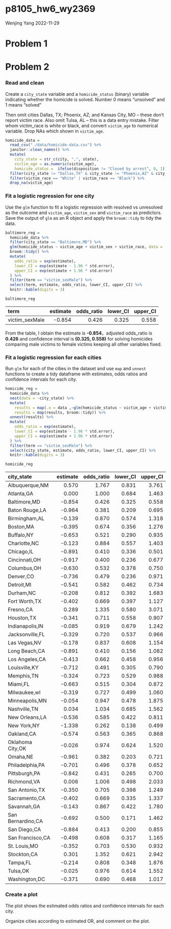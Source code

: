 p8105_hw6_wy2369
================
Wenjing Yang
2022-11-29

# Problem 1

# Problem 2

### Read and clean

Create a `city_state` variable and a `homicide_status` (binary) variable
indicating whether the homicide is solved. Number 0 means “unsolved” and
1 means “solved”

Then omit cities Dallas, TX; Phoenix, AZ; and Kansas City, MO – these
don’t report victim race. Also omit Tulsa, AL – this is a data entry
mistake. Filter whom victim_race is white or black, and convert
`victim_age` to numerical variable. Drop NAs which shown in
`victim_age`.

``` r
homicide_data = 
  read_csv("./data/homicide-data.csv") %>% 
  janitor::clean_names() %>% 
  mutate(
    city_state = str_c(city, ",", state),
    victim_age = as.numeric(victim_age),
    homicide_status =  ifelse(disposition != "Closed by arrest", 0, 1)) %>% 
  filter(city_state != "Dallas,TX" & city_state != "Phoenix,AZ" & city_state !="Kansas City,MO" & city_state != "Tulsa,AL") %>% 
  filter(victim_race == "White" | victim_race == "Black") %>% 
  drop_na(victim_age)
```

### Fit a logistic regression for one city

Use the `glm` function to fit a logistic regression with resolved vs
unresolved as the outcome and `victim_age`, `victim_sex` and
`victim_race` as predictors. Save the output of `glm` as an R object and
apply the `broom::tidy` to tidy the data.

``` r
baltimore_reg = 
  homicide_data %>% 
  filter(city_state == "Baltimore,MD") %>% 
  glm(homicide_status ~ victim_age + victim_sex + victim_race, data = ., family = binomial()) %>% 
  broom::tidy() %>% 
  mutate(
    odds_ratio = exp(estimate),
    lower_CI = exp(estimate - 1.96 * std.error),
    upper_CI = exp(estimate + 1.96 * std.error)
  ) %>% 
  filter(term == "victim_sexMale") %>% 
  select(term, estimate, odds_ratio, lower_CI, upper_CI) %>% 
  knitr::kable(digits = 3)

baltimore_reg
```

| term           | estimate | odds_ratio | lower_CI | upper_CI |
|:---------------|---------:|-----------:|---------:|---------:|
| victim_sexMale |   -0.854 |      0.426 |    0.325 |    0.558 |

From the table, I obtain the estimate is **-0.854**，adjusted odds_ratio
is **0.426** and confidence interval is **(0.325, 0.558)** for solving
homicides comparing male victims to female victims keeping all other
variables fixed.

### Fit a logistic regression for each cities

Run `glm` for each of the cities in the dataset and use `map` and
`unnest` functions to create a tidy dataframe with estimates, odds
ratios and confidence intervals for each city.

``` r
homicide_reg = 
  homicide_data %>% 
  nest(data = -city_state) %>% 
  mutate(
    results = map(.x = data ,~glm(homicide_status ~ victim_age + victim_sex + victim_race, data = .x, family = binomial())),
    results = map(results, broom::tidy)) %>% 
  unnest(results) %>%
  mutate(
    odds_ratio = exp(estimate),
    lower_CI = exp(estimate - 1.96 * std.error),
    upper_CI = exp(estimate + 1.96 * std.error)
  ) %>% 
  filter(term == "victim_sexMale") %>% 
  select(city_state, estimate, odds_ratio, lower_CI, upper_CI) %>% 
  knitr::kable(digits = 3)

homicide_reg 
```

| city_state        | estimate | odds_ratio | lower_CI | upper_CI |
|:------------------|---------:|-----------:|---------:|---------:|
| Albuquerque,NM    |    0.570 |      1.767 |    0.831 |    3.761 |
| Atlanta,GA        |    0.000 |      1.000 |    0.684 |    1.463 |
| Baltimore,MD      |   -0.854 |      0.426 |    0.325 |    0.558 |
| Baton Rouge,LA    |   -0.964 |      0.381 |    0.209 |    0.695 |
| Birmingham,AL     |   -0.139 |      0.870 |    0.574 |    1.318 |
| Boston,MA         |   -0.395 |      0.674 |    0.356 |    1.276 |
| Buffalo,NY        |   -0.653 |      0.521 |    0.290 |    0.935 |
| Charlotte,NC      |   -0.123 |      0.884 |    0.557 |    1.403 |
| Chicago,IL        |   -0.891 |      0.410 |    0.336 |    0.501 |
| Cincinnati,OH     |   -0.917 |      0.400 |    0.236 |    0.677 |
| Columbus,OH       |   -0.630 |      0.532 |    0.378 |    0.750 |
| Denver,CO         |   -0.736 |      0.479 |    0.236 |    0.971 |
| Detroit,MI        |   -0.541 |      0.582 |    0.462 |    0.734 |
| Durham,NC         |   -0.208 |      0.812 |    0.392 |    1.683 |
| Fort Worth,TX     |   -0.402 |      0.669 |    0.397 |    1.127 |
| Fresno,CA         |    0.289 |      1.335 |    0.580 |    3.071 |
| Houston,TX        |   -0.341 |      0.711 |    0.558 |    0.907 |
| Indianapolis,IN   |   -0.085 |      0.919 |    0.679 |    1.242 |
| Jacksonville,FL   |   -0.329 |      0.720 |    0.537 |    0.966 |
| Las Vegas,NV      |   -0.178 |      0.837 |    0.608 |    1.154 |
| Long Beach,CA     |   -0.891 |      0.410 |    0.156 |    1.082 |
| Los Angeles,CA    |   -0.413 |      0.662 |    0.458 |    0.956 |
| Louisville,KY     |   -0.712 |      0.491 |    0.305 |    0.790 |
| Memphis,TN        |   -0.324 |      0.723 |    0.529 |    0.988 |
| Miami,FL          |   -0.663 |      0.515 |    0.304 |    0.872 |
| Milwaukee,wI      |   -0.319 |      0.727 |    0.499 |    1.060 |
| Minneapolis,MN    |   -0.054 |      0.947 |    0.478 |    1.875 |
| Nashville,TN      |    0.034 |      1.034 |    0.685 |    1.562 |
| New Orleans,LA    |   -0.536 |      0.585 |    0.422 |    0.811 |
| New York,NY       |   -1.338 |      0.262 |    0.138 |    0.499 |
| Oakland,CA        |   -0.574 |      0.563 |    0.365 |    0.868 |
| Oklahoma City,OK  |   -0.026 |      0.974 |    0.624 |    1.520 |
| Omaha,NE          |   -0.961 |      0.382 |    0.203 |    0.721 |
| Philadelphia,PA   |   -0.701 |      0.496 |    0.378 |    0.652 |
| Pittsburgh,PA     |   -0.842 |      0.431 |    0.265 |    0.700 |
| Richmond,VA       |    0.006 |      1.006 |    0.498 |    2.033 |
| San Antonio,TX    |   -0.350 |      0.705 |    0.398 |    1.249 |
| Sacramento,CA     |   -0.402 |      0.669 |    0.335 |    1.337 |
| Savannah,GA       |   -0.143 |      0.867 |    0.422 |    1.780 |
| San Bernardino,CA |   -0.692 |      0.500 |    0.171 |    1.462 |
| San Diego,CA      |   -0.884 |      0.413 |    0.200 |    0.855 |
| San Francisco,CA  |   -0.498 |      0.608 |    0.317 |    1.165 |
| St. Louis,MO      |   -0.352 |      0.703 |    0.530 |    0.932 |
| Stockton,CA       |    0.301 |      1.352 |    0.621 |    2.942 |
| Tampa,FL          |   -0.214 |      0.808 |    0.348 |    1.876 |
| Tulsa,OK          |   -0.025 |      0.976 |    0.614 |    1.552 |
| Washington,DC     |   -0.371 |      0.690 |    0.468 |    1.017 |

### Create a plot

The plot shows the estimated odds ratios and confidence intervals for
each city.

Organize cities according to estimated OR, and comment on the plot.
